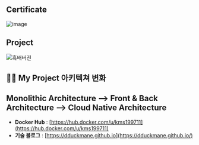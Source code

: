 ## Certificate 
![image](https://user-images.githubusercontent.com/108928206/232308869-d83c3029-221d-43ea-bf6b-cb97ad1b04e6.png)

## Project
![흑배버전](https://user-images.githubusercontent.com/108928206/229450334-efafc04d-5ad3-4dae-9b67-3fe9f6da3db5.png)

## 🧑‍💻 My Project 아키텍쳐 변화
## Monolithic Architecture --> Front & Back Architecture --> Cloud Native Architecture

- **Docker Hub** : [https://hub.docker.com/u/kms199711](https://hub.docker.com/u/kms199711)
- **기술 블로그** : [https://dduckmane.github.io](https://dduckmane.github.io/)
